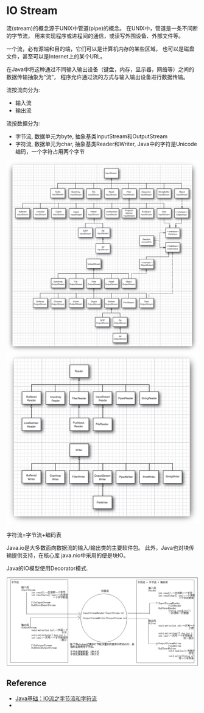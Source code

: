 # IO Stream

流(stream)的概念源于UNIX中管道(pipe)的概念。
在UNIX中，管道是一条不间断的字节流，
用来实现程序或进程间的通信，或读写外围设备、外部文件等。

一个流，必有源端和目的端，它们可以是计算机内存的某些区域，
也可以是磁盘文件，甚至可以是Internet上的某个URL。

在Java中将这种通过不同输入输出设备（键盘，内存，显示器，网络等）之间的数据传输抽象为“流”，
程序允许通过流的方式与输入输出设备进行数据传输。

流按流向分为:

- 输入流
- 输出流

流按数据分为:

- 字节流, 数据单元为byte, 抽象基类InputStream和OutputStream
- 字符流, 数据单元为char, 抽象基类Reader和Writer, 
Java中的字符是Unicode编码，一个字符占用两个字节

![input and output](./img/bin-stream.jpg)
![reader and writer](./img/text-stream.jpg)

字符流=字节流+编码表

 Java.io是大多数面向数据流的输入/输出类的主要软件包。
 此外，Java也对块传输提供支持，在核心库 java.nio中采用的便是块IO。

 Java的IO模型使用Decorator模式.

![字节流和字符流的转换](./img/iostream.jpg)

## Reference

- [Java基础：IO流之字节流和字符流](http://blog.csdn.net/axi295309066/article/details/52820203)
- []()

